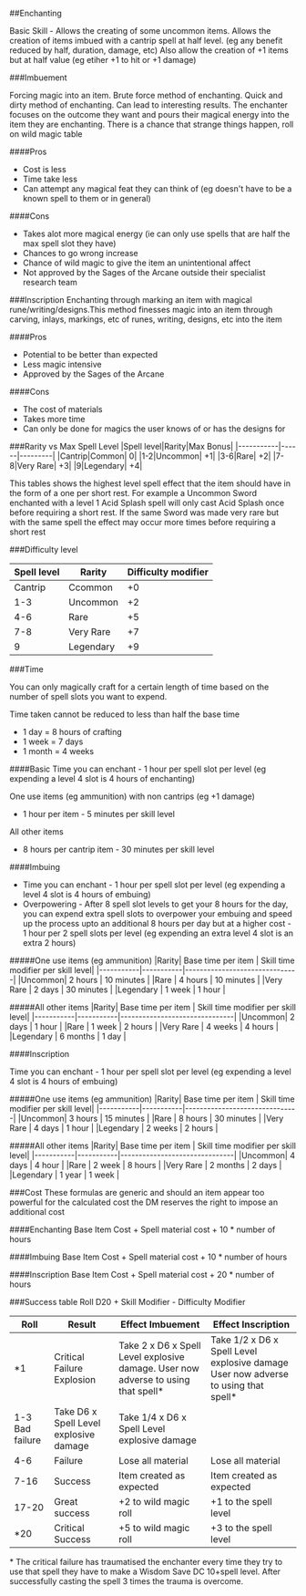 ##Enchanting

Basic Skill - Allows the creating of some uncommon items. Allows the creation of items imbued with a cantrip spell at half level. (eg any benefit reduced by half, duration, damage, etc)
Also allow the creation of +1 items but at half value (eg etiher +1 to hit or +1 damage)

###Imbuement

Forcing magic into an item. Brute force method of enchanting. Quick and dirty method of enchanting. Can lead to interesting results. The enchanter focuses on the outcome they want and pours their magical energy into the item they are enchanting. There is a chance that strange things happen, roll on wild magic table

####Pros
* Cost is less
* Time take less
* Can attempt any magical feat they can think of (eg doesn't have to be a known spell to them or in general)

####Cons
* Takes alot more magical energy (ie can only use spells that are half the max spell slot they have)
* Chances to go wrong increase
* Chance of wild magic to give the item an unintentional affect
* Not approved by the Sages of the Arcane outside their specialist research team

###Inscription
Enchanting through marking an item with magical rune/writing/designs.This method finesses magic into an item through carving, inlays, markings, etc of runes, writing, designs, etc into the item

####Pros
* Potential to be better than expected
* Less magic intensive
* Approved by the Sages of the Arcane

####Cons
* The cost of materials
* Takes more time
* Can only be done for magics the user knows of or has the designs for

###Rarity vs Max Spell Level
|Spell level|Rarity|Max Bonus|
|-----------|------|---------|
|Cantrip|Common| 0|
|1-2|Uncommon| +1|
|3-6|Rare| +2|
|7-8|Very Rare| +3|
|9|Legendary| +4|

This tables shows the highest level spell effect that the item should have in the form of a one per short rest. For example a Uncommon Sword enchanted with a level 1 Acid Splash spell will only cast Acid Splash once before requiring a short rest. If the same Sword was made very rare but with the same spell the effect may occur more times before requiring a short rest

###Difficulty level

|Spell level|Rarity|Difficulty modifier|
|-----------|------|-------------------|
|Cantrip|Ccommon| +0|
|1-3|Uncommon|+2|
|4-6|Rare|+5|
|7-8|Very Rare|+7|
|9|Legendary|+9|


###Time

You can only magically craft for a certain length of time based on the number of spell slots you want to expend.

Time taken cannot be reduced to less than half the base time
* 1 day = 8 hours of crafting
* 1 week = 7 days
* 1 month = 4 weeks

####Basic
Time you can enchant - 1 hour per spell slot per level (eg expending a level 4 slot is 4 hours of enchanting)

One use items (eg ammunition) with non cantrips (eg +1 damage)
* 1 hour per item - 5 minutes per skill level

All other items 
* 8 hours per cantrip item - 30 minutes per skill level

####Imbuing
* Time you can enchant - 1 hour per spell slot per level (eg expending a level 4 slot is 4 hours of embuing)
* Overpowering - After 8 spell slot levels to get your 8 hours for the day, you can expend extra spell slots to overpower your embuing and speed up the process upto an additional 8 hours per day but at a higher cost - 1 hour per 2 spell slots per level (eg expending an extra level 4 slot is an extra 2 hours) 

#####One use items (eg ammunition)
|Rarity| Base time per item | Skill time modifier per skill level|
|-----------|-----------|-------------------------------|
|Uncommon| 2 hours | 10 minutes |
|Rare | 4 hours | 10 minutes |
|Very Rare | 2 days | 30 minutes |
|Legendary | 1 week | 1 hour |

#####All other items
|Rarity| Base time per item | Skill time modifier per skill level|
|-----------|-----------|-------------------------------|
|Uncommon| 2 days | 1 hour |
|Rare | 1 week | 2 hours |
|Very Rare | 4 weeks | 4 hours |
|Legendary | 6 months | 1 day |

####Inscription

Time you can enchant - 1 hour per spell slot per level (eg expending a level 4 slot is 4 hours of embuing)

#####One use items (eg ammunition)
|Rarity| Base time per item | Skill time modifier per skill level|
|-----------|-----------|-------------------------------|
|Uncommon| 3 hours | 15 minutes |
|Rare | 8 hours | 30 minutes |
|Very Rare | 4 days |  1 hour |
|Legendary | 2 weeks | 2 hours |

#####All other items
|Rarity| Base time per item | Skill time modifier per skill level|
|-----------|-----------|-------------------------------|
|Uncommon| 4 days | 4 hour |
|Rare | 2 week | 8 hours |
|Very Rare | 2 months | 2 days |
|Legendary | 1 year | 1 week |

###Cost
These formulas are generic and should an item appear too powerful for the calculated cost the DM reserves the right to impose an additional cost

####Enchanting
Base Item Cost + Spell material cost + 10 \* number of hours

####Imbuing
Base Item Cost + Spell material cost + 10 \* number of hours

####Inscription
Base Item Cost + Spell material cost + 20 \* number of hours


###Success table
Roll D20 + Skill Modifier - Difficulty Modifier

|Roll|Result|Effect Imbuement|Effect Inscription|
|----|------|----------------|------------------|
|\*1 | Critical Failure Explosion | Take 2 x D6 x Spell Level explosive damage. User now adverse to using that spell\*| Take 1/2 x D6 x Spell Level explosive damage User now adverse to using that spell\*|
|1-3 Bad failure |  Take D6 x Spell Level explosive damage| Take 1/4 x D6 x Spell Level explosive damage|
|4-6 | Failure | Lose all material | Lose all material |
|7-16 | Success | Item created as expected | Item created as expected|
|17-20 | Great success |+2 to wild magic roll | +1 to the spell level|
|\*20 | Critical Success | +5 to wild magic roll | +3 to the spell level|

\* The critical failure has traumatised the enchanter every time they try to use that spell they have to make a Wisdom Save DC 10+spell level. After successfully casting the spell 3 times the trauma is overcome.
